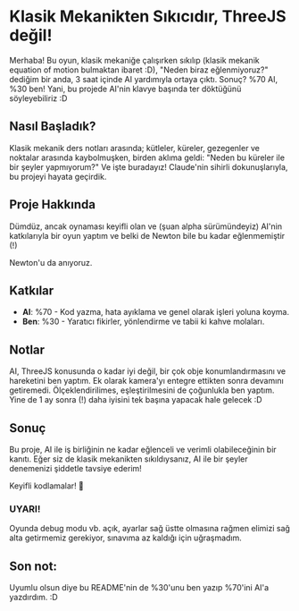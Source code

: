 # Klasik Mekanikten Sıkıcıdır, ThreeJS değil!

Merhaba! Bu oyun, klasik mekaniğe çalışırken sıkılıp (klasik mekanik equation of motion bulmaktan ibaret :D), "Neden biraz eğlenmiyoruz?" dediğim bir anda, 3 saat içinde AI yardımıyla ortaya çıktı. Sonuç? %70 AI, %30 ben! Yani, bu projede AI'nin klavye başında ter döktüğünü söyleyebiliriz :D

## Nasıl Başladık?

Klasik mekanik ders notları arasında; kütleler, küreler, gezegenler ve noktalar arasında kaybolmuşken, birden aklıma geldi: "Neden bu küreler ile bir şeyler yapmıyorum?" Ve işte buradayız! Claude'nin sihirli dokunuşlarıyla, bu projeyi hayata geçirdik.

## Proje Hakkında

Dümdüz, ancak oynaması keyifli olan ve (şuan alpha sürümündeyiz) AI'nin katkılarıyla bir oyun yaptım ve belki de Newton bile bu kadar eğlenmemiştir (!)

Newton'u da anıyoruz.

## Katkılar

- **AI**: %70 - Kod yazma, hata ayıklama ve genel olarak işleri yoluna koyma.
- **Ben**: %30 - Yaratıcı fikirler, yönlendirme ve tabii ki kahve molaları.

## Notlar

AI, ThreeJS konusunda o kadar iyi değil, bir çok obje konumlandırmasını ve hareketini ben yaptım. Ek olarak kamera'yı entegre ettikten sonra devamını getiremedi. Ölçeklendirilimes, eşleştirilmesini de çoğunlukla ben yaptım. Yine de 1 ay sonra (!) daha iyisini tek başına yapacak hale gelecek :D

## Sonuç

Bu proje, AI ile iş birliğinin ne kadar eğlenceli ve verimli olabileceğinin bir kanıtı. Eğer siz de klasik mekanikten sıkıldıysanız, AI ile bir şeyler denemenizi şiddetle tavsiye ederim!

Keyifli kodlamalar! 🚀

### UYARI!

Oyunda debug modu vb. açık, ayarlar sağ üstte olmasına rağmen elimizi sağ alta getirmemiz gerekiyor, sınavıma az kaldığı için uğraşmadım.

## Son not:

Uyumlu olsun diye bu README'nin de %30'unu ben yazıp %70'ini AI'a yazdırdım. :D